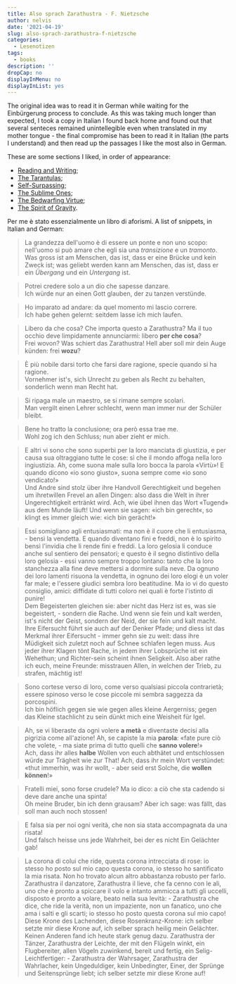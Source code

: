 ```yaml
---
title: Also sprach Zarathustra - F. Nietzsche
author: nelvis
date: '2021-04-19'
slug: also-sprach-zarathustra-f-nietzsche
categories:
  - Lesenotizen
tags:
  - books
description: ''
dropCap: no
displayInMenu: no
displayInList: yes
---
```


The original idea was to read it in German while waiting for the Einbürgerung process to conclude. As this was taking much longer than expected, I took a copy in Italian I found back home and found out that several senteces remained unintellegible even when translated in my mother tongue - the final compromise has been to read it in Italian (the parts I understand) and then read up the passages I like the most also in German.

These are some sections I liked, in order of appearance:
* [Reading and Writing](http://4umi.com/nietzsche/zarathustra/7);
* [The Tarantulas](http://4umi.com/nietzsche/zarathustra/29);
* [Self-Surpassing](http://4umi.com/nietzsche/zarathustra/34);
* [The Sublime Ones](http://4umi.com/nietzsche/zarathustra/35);
* [The Bedwarfing Virtue](http://4umi.com/nietzsche/zarathustra/49);
* [The Spirit of Gravity](http://4umi.com/nietzsche/zarathustra/55).

Per me è stato essenzialmente un libro di aforismi. A list of snippets, in Italian and German:

> La grandezza dell'uomo è di essere un ponte e non uno scopo: nell'uomo si può amare che egli sia una *transizione* e un *tramonto*.\
Was gross ist am Menschen, das ist, dass er eine Brücke und kein Zweck ist; was geliebt werden kann am Menschen, das ist, dass er ein *Übergang* und ein *Untergang* ist.

> Potrei credere solo a un dio che sapesse danzare.\
Ich würde nur an einen Gott glauben, der zu tanzen verstünde.

> Ho imparato ad andare: da quel momento mi lascio correre.\
Ich habe gehen gelernt: seitdem lasse ich mich laufen.

> Libero da che cosa? Che importa questo a Zarathustra? Ma il tuo occhio deve limpidamente annunciarmi: libero **per che cosa**?\
Frei wovon? Was schiert das Zarathustra! Hell aber soll mir dein Auge künden: frei **wozu**?

> È più nobile darsi torto che farsi dare ragione, specie quando si ha ragione.\
Vornehmer ist's, sich Unrecht zu geben als Recht zu behalten, sonderlich wenn man Recht hat.

> Si ripaga male un maestro, se si rimane sempre scolari.\
Man vergilt einen Lehrer schlecht, wenn man immer nur der Schüler bleibt.

> Bene ho tratto la conclusione; ora però essa trae me.\
Wohl zog ich den Schluss; nun aber zieht er mich.

> E altri vi sono che sono superbi per la loro manciata di giustizia, e per causa sua oltraggiano tutte le cose: sì che il mondo affoga nella loro ingiustizia. Ah, come suona male sulla loro bocca la parola «Virtù»! E quando dicono «io sono giusto», suona sempre come «io sono vendicato!»\
Und Andre sind stolz über ihre Handvoll Gerechtigkeit und begehen um ihretwillen Frevel an allen Dingen: also dass die Welt in ihrer Ungerechtigkeit ertränkt wird. Ach, wie übel ihnen das Wort «Tugend» aus dem Munde läuft! Und wenn sie sagen: «ich bin gerecht«, so klingt es immer gleich wie: «ich bin gerächt!»

> Essi somigliano agli entusiasmati: ma non è il cuore che li entusiasma, - bensì la vendetta. E quando diventano fini e freddi, non è lo spirito bensì l'invidia che li rende fini e freddi. La loro gelosia li conduce anche sul sentiero dei pensatori; e questo è il segno distintivo della loro gelosia - essi vanno sempre troppo lontano: tanto che la loro stanchezza alla fine deve mettersi a dormire sulla neve. Da ognuno dei loro lamenti risuona la vendetta, in ognuno dei loro elogi è un voler far male; e l'essere giudici sembra loro beatitudine. Ma io vi do questo consiglio, amici: diffidate di tutti coloro nei quali è forte l'istinto di punire!\
Dem Begeisterten gleichen sie: aber nicht das Herz ist es, was sie begeistert, - sondern die Rache. Und wenn sie fein und kalt werden, ist's nicht der Geist, sondern der Neid, der sie fein und kalt macht. Ihre Eifersucht führt sie auch auf der Denker Pfade; und diess ist das Merkmal ihrer Eifersucht - immer gehn sie zu weit: dass ihre Müdigkeit sich zuletzt noch auf Schnee schlafen legen muss. Aus jeder ihrer Klagen tönt Rache, in jedem ihrer Lobsprüche ist ein Wehethun; und Richter-sein scheint ihnen Seligkeit. Also aber rathe ich euch, meine Freunde: misstrauen Allen, in welchen der Trieb, zu strafen, mächtig ist!

> Sono cortese verso di loro, come verso qualsiasi piccola contrarietà; essere spinoso verso le cose piccole mi sembra saggezza da porcospini.\
Ich bin höflich gegen sie wie gegen alles kleine Aergerniss; gegen das Kleine stachlicht zu sein dünkt mich eine Weisheit für Igel.

> Ah, se vi liberaste da ogni volere **a metà** e diventaste decisi alla pigrizia come all'azione! Ah, se capiste la mia **parola**: «fate pure ciò che volete, - ma siate prima di tutto quelli che **sanno volere**!»\
Ach, dass ihr alles **halbe** Wollen von euch abthätet und entschlossen würde zur Trägheit wie zur That! Ach, dass ihr mein Wort verstündet: «thut immerhin, was ihr wollt, - aber seid erst Solche, die **wollen können**!»

> Fratelli miei, sono forse crudele? Ma io dico: a ciò che sta cadendo si deve dare anche una spinta!\
Oh meine Bruder, bin ich denn grausam? Aber ich sage: was fällt, das soll man auch noch stossen!

> E falsa sia per noi ogni verità, che non sia stata accompagnata da una risata!\
Und falsch heisse uns jede Wahrheit, bei der es nicht Ein Gelächter gab!

> La corona di colui che ride, questa corona intrecciata di rose: io stesso ho posto sul mio capo questa corona, io stesso ho santificato la mia risata. Non ho trovato alcun altro abbastanza robusto per farlo. Zarathustra il danzatore, Zarathustra il lieve, che fa cenno con le ali, uno che è pronto a spiccare il volo e intanto ammicca a tutti gli uccelli, disposto e pronto a volare, beato nella sua levità: - Zarathustra che dice, che ride la verità, non un impaziente, non un fanatico, uno che ama i salti e gli scarti; io stesso ho posto questa corona sul mio capo!\
Diese Krone des Lachenden, diese Rosenkranz-Krone: ich selber setzte mir diese Krone auf, ich selber sprach heilig mein Gelächter. Keinen Anderen fand ich heute stark genug dazu. Zarathustra der Tänzer, Zarathustra der Leichte, der mit den Flügeln winkt, ein Flugbereiter, allen Vögeln zuwinkend, bereit und fertig, ein Selig-Leichtfertiger: - Zarathustra der Wahrsager, Zarathustra der Wahrlacher, kein Ungeduldiger, kein Unbedingter, Einer, der Sprünge und Seitensprünge liebt; ich selber setzte mir diese Krone auf!